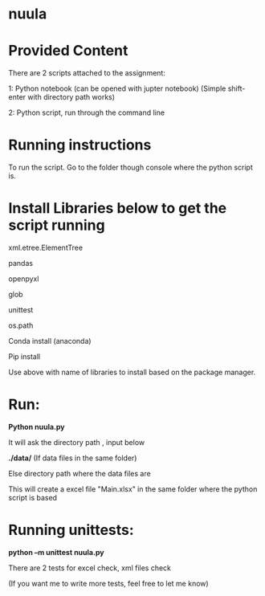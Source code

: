 # nuula

# Provided Content

There are 2 scripts attached to the assignment:

1: Python notebook (can be opened with jupter notebook) (Simple shift-enter with directory path works)

2: Python script, run through the command line

# Running instructions

To run the script. Go to the folder though console where the python script is.

# Install Libraries below to get the script running

xml.etree.ElementTree

pandas

openpyxl

glob

unittest

os.path

Conda install (anaconda)

Pip install

Use above with name of libraries to install based on the package manager. 



# Run: 

**Python nuula.py**


It will ask the directory path , input below 

**./data/**  (If data files in the same folder)

Else directory path where the data files are 

This will create a excel file "Main.xlsx" in the same folder where the python script is based

# Running unittests:

**python –m unittest nuula.py**

There are 2 tests for excel check, xml files check

(If you want me to write more tests, feel free to let me know)


